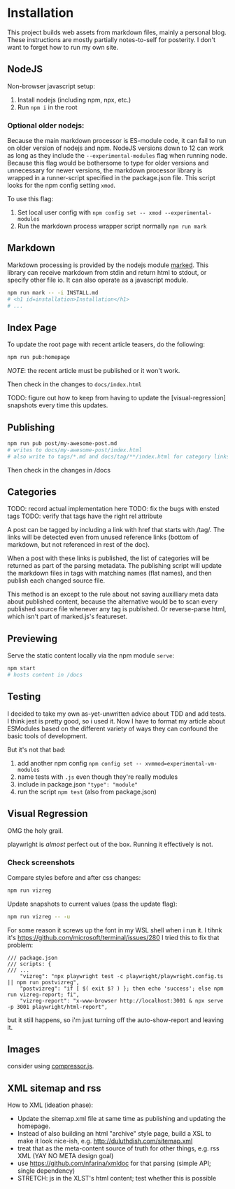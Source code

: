 Installation
============

This project builds web assets from markdown files, mainly a personal blog.
These instructions are mostly partially notes-to-self for posterity.  I don't
want to forget how to run my own site.

NodeJS
------
Non-browser javascript setup:
1. Install nodejs (including npm, npx, etc.)
2. Run `npm i` in the root

### Optional older nodejs:
Because the main markdown processor is ES-module code, it can fail to run on
older version of nodejs and npm.  NodeJS versions down to 12 can work as long
as they include the `--experimental-modules` flag when running node.  Because
this flag would be bothersome to type for older versions and unnecessary for
newer versions, the markdown processor library is wrapped in a runner-script
specified in the package.json file.  This script looks for the npm config
setting `xmod`.

To use this flag:
1. Set local user config with `npm config set -- xmod --experimental-modules`
2. Run the markdown process wrapper script normally `npm run mark`

Markdown
--------
Markdown processing is provided by the nodejs module [marked].  This library
can receive markdown from stdin and return html to stdout, or specify other
file io.  It can also operate as a javascript module.

```bash
npm run mark -- -i INSTALL.md
# <h1 id=installation>Installation</h1>
# ...
```

Index Page
----------

To update the root page with recent article teasers, do the following:

```bash
npm run pub:homepage
```

*NOTE*: the recent article must be published or it won't work.


Then check in the changes to `docs/index.html`

TODO: figure out how to keep from having to update the [visual-regression]
snapshots every time this updates.

Publishing
----------
```bash
npm run pub post/my-awesome-post.md
# writes to docs/my-awesome-post/index.html
# also write to tags/*.md and docs/tag/**/index.html for category links starting with /tag
```
Then check in the changes in /docs

Categories
----------

TODO: record actual implementation here
TODO: fix the bugs with ensted tags
TODO: verify that tags have the right rel attribute

A post can be tagged by including a link with href that starts with /tag/.  The
links will be detected even from unused reference links (bottom of markdown, but
not referenced in rest of the doc).

When a post with these links is published, the list of categories will be
returned as part of the parsing metadata.  The publishing script will update the
markdown files in tags with matching names (flat names), and then publish each
changed source file.

This method is an except to the rule about not saving auxilliary meta data about
published content, because the alternative would be to scan every published
source file whenever any tag is published.  Or reverse-parse html, which isn't
part of marked.js's featureset.

Previewing
----------
Serve the static content locally via the npm module `serve`:
```bash
npm start
# hosts content in /docs
```

Testing
-------
I decided to take my own as-yet-unwritten advice about TDD and add tests.  I
think jest is pretty good, so i used it.  Now I have to format my article
about ESModules based on the different variety of ways they can confound the
basic tools of development.

But it's not that bad:
1. add another npm config `npm config set -- xvmmod=experimental-vm-modules`
2. name tests with `.js` even though they're really modules
3. include in package.json `"type": "module"`
4. run the script `npm test` (also from package.json)

Visual Regression
-----------------
OMG the holy grail.

playwright is _almost_ perfect out of the box.  Running it effectively is not.

### Check screenshots

Compare styles before and after css changes:
```bash
npm run vizreg
```

Update snapshots to current values (pass the update flag):
```bash
npm run vizreg -- -u
```

For some reason it screws up the font in my WSL shell when i run it.
I tihnk it's https://github.com/microsoft/terminal/issues/280
I tried this to fix that problem:

```
/// package.json
/// scripts: {
/// ...
    "vizreg": "npx playwright test -c playwright/playwright.config.ts || npm run postvizreg",
    "postvizreg": "if [ $( exit $? ) }; then echo 'success'; else npm run vizreg-report; fi",
    "vizreg-report": "x-www-browser http://localhost:3001 & npx serve -p 3001 playwright/html-report",

```

but it still happens, so i'm just turning off the auto-show-report and leaving it.

Images
------
consider using [compressor.js].


XML sitemap and rss
-------------------
How to XML (ideation phase):
- Update the sitemap.xml file at same time as publishing and updating the homepage.
- Instead of also building an html "archive" style page, build a XSL to make it look nice-ish, e.g. http://duluthdish.com/sitemap.xml
- treat that as the meta-content source of truth for other things, e.g. rss XML (YAY NO META design goal)
- use https://github.com/nfarina/xmldoc for that parsing (simple API; single dependency)
- STRETCH: js in the XLST's html content; test whether this is possible


[marked]: https://marked.js.org/ "Marked - markdown processor for javascript"
[compressor.js]: https://fengyuanchen.github.io/compressorjs/ "compressor.js - javascript image compressor"
